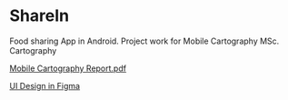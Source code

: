 # ShareIn
Food sharing App in Android. Project work for Mobile Cartography MSc. Cartography

[Mobile Cartography Report.pdf](https://github.com/Tanggong/ShareIn/files/8507652/Mobile.Cartography.Report.pdf)

[UI Design in Figma](https://www.figma.com/file/phxKJKSeE3DlfNaYeUUpCf/Mobile-Carto-draft?node-id=0%3A1) 
